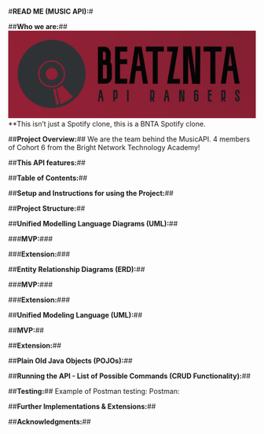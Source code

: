 #**READ ME (MUSIC API):**#

##**Who we are:**##
![Alt](/Logo.png "Logo")
**This isn’t just a Spotify clone, this is a BNTA Spotify clone.

##**Project Overview:**##
We are the team behind the MusicAPI. 4 members of Cohort 6 from the Bright Network Technology Academy!


##**This API features:**##

##**Table of Contents:**##

##**Setup and Instructions for using the Project:**##

##**Project Structure:**##

##**Unified Modelling Language Diagrams (UML):**##

###**MVP:**###

###**Extension:**###

##**Entity Relationship Diagrams (ERD):**##

###**MVP:**###

###**Extension:**###

##**Unified Modeling Language (UML):**##

##**MVP:**##

##**Extension:**##

##**Plain Old Java Objects (POJOs):**##

##**Running the API - List of Possible Commands (CRUD Functionality):**##

##**Testing:**##
Example of Postman testing:
Postman:

##**Further Implementations & Extensions:**##

##**Acknowledgments:**##

